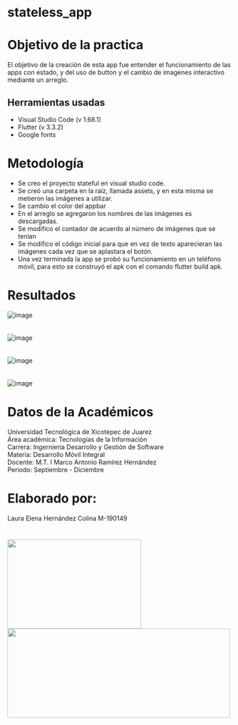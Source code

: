 # stateless_app

# Objetivo de la practica

El objetivo de la creación de esta app fue entender el funcionamiento de las apps con estado, y del uso de button y el cambio de imagenes interactivo mediante un arreglo.

## Herramientas usadas

- Visual Studio Code (v 1.68.1)
- Flutter (v 3.3.2)
- Google fonts

# Metodología
- Se creo el proyecto stateful en visual studio code.
- Se creó una carpeta en la raíz, llamada assets, y en esta misma se metieron las imágenes a utilizar.
- Se cambio el color del appbar
- En el arreglo se agregaron los nombres de las imágenes es descargadas.
- Se modifico el contador de acuerdo al número de imágenes que se tenían
- Se modifico el código inicial para que en vez de texto aparecieran las imágenes cada vez que se aplastara el botón.
- Una vez terminada la app se probó su funcionamiento en un teléfono móvil, para esto se construyó el apk con el comando flutter build apk.


 # Resultados

![image](https://user-images.githubusercontent.com/77304407/194478612-99bf2d57-20f2-42f1-b459-923d7eb96303.png)
<br/>
<br/>
<br/>
![image](https://user-images.githubusercontent.com/77304407/194478637-a301deff-3614-41ef-a4b3-5edcac3fe04e.png)
<br/>
<br/>
<br/>
![image](https://user-images.githubusercontent.com/77304407/194478690-0f1d2842-7731-42b2-949a-5666ea2d586f.png)
<br/>
<br/>
<br/>
![image](https://user-images.githubusercontent.com/77304407/194478726-dc0adc14-e013-44d1-8083-f2dd2ca124c2.png)





# Datos de la Académicos
Universidad Tecnológica de Xicotepec de Juarez
<br/>
Área académica: Tecnologías de la Información
<br/>
Carrera: Ingernieria Desarrollo y Gestión de Software
<br/>
Materia: Desarrollo Móvil Integral
<br/>
Docente: M.T. I Marco Antonio Ramírez Hernández
<br/>
Periodo: Septiembre - Diciembre

# Elaborado por: 
Laura Elena Hernández Colina M-190149 

#
<img src="https://user-images.githubusercontent.com/77304407/194476270-7d5ae341-0c51-4832-b1d5-0eeb1e1e7730.jpg" height="200" width="300"></img>
<img src="https://user-images.githubusercontent.com/77304407/194476462-17681aac-2dae-458e-ade3-f9195d8ce615.png" height="200" width="500"></img>

